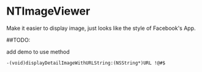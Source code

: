 NTImageViewer
=============

Make it easier to display image, just looks like the style of Facebook's App.

##TODO:

add demo to use method

`
-(void)displayDetailImageWithURLString:(NSString*)URL !@#$
`
